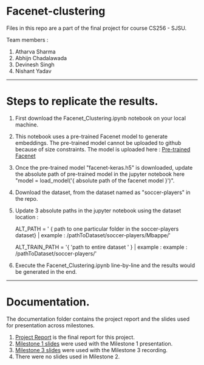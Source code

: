 # Facenet-clustering
Files in this repo are a part of the final project for course CS256 - SJSU. 

Team members : 
1) Atharva Sharma
2) Abhijn Chadalawada
3) Devinesh Singh
4) Nishant Yadav


-----------------------------------------------------------------

# Steps to replicate the results.

1) First download the Facenet_Clustering.ipynb notebook on your local machine.
2) This notebook uses a pre-trained Facenet model to generate embeddings. The pre-trained model cannot be uploaded to github because of size constraints. The model is uploaded here : <a href="https://drive.google.com/file/d/142A5LrfirU6Xdksjp_RfAe5rGc6g7VwU/view?usp=sharing">Pre-trained Facenet</a>
3) Once the pre-trained model "facenet-keras.h5" is downloaded, update the absolute path of pre-trained model in the jupyter notebook here "model = load_model('{ absolute path of the facenet model }')".
4) Download the dataset, from the dataset named as "soccer-players" in the repo. 
5) Update 3 absolute paths in the jupyter notebook using the dataset location : 

    ALT_PATH = ' { path to one particular folder in the soccer-players dataset} | example : /pathToDataset/soccer-players/Mbappe/'

    ALT_TRAIN_PATH = '{ 'path to entire dataset ' }  | example :  example : /pathToDataset/soccer-players/'

6) Execute the Facenet_Clustering.ipynb line-by-line and the results would be generated in the end. 

-----------------------------------------------------------------

# Documentation.

The documentation folder contains the project report and the slides used for presentation across milestones.
1) <a href="https://github.com/AtharvaSharmaSJ/Facenet-clustering/blob/main/documentation/Project%20Report.pdf">Project Report</a> is the final report for this project.
2) <a href="https://github.com/AtharvaSharmaSJ/Facenet-clustering/blob/main/documentation/Milestone%201%20slides.pdf">Milestone 1 slides</a> were used with the Milestone 1 presentation.
3) <a href="https://github.com/AtharvaSharmaSJ/Facenet-clustering/blob/main/documentation/Milestone%203%20slides.pdf">Milestone 3 slides</a> were used with the Milestone 3 recording.
4) There were no slides used in Milestone 2.
